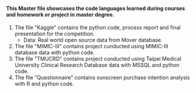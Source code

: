 #### This Master file showcases the code languages learned during courses and homework or project in master degree.

1. The file "Kaggle" contains the python code, process report and final presentation for the competition.
   * Data: Real world open source data from Mover database.
2. The file "MIMIC-III" contains project cunducted using MIMIC-III database data with python code.
3. The file "TMUCRD" contains project cunducted using Taipei Medical University Clinical Research Database data with MSSQL and python code.
4. The file "Questionnaire" contains sunscreen purchase intention analysis with R and python code.
